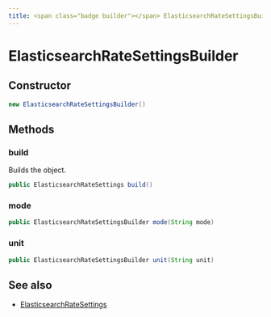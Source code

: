 ```yaml
---
title: <span class="badge builder"></span> ElasticsearchRateSettingsBuilder
---
```

# <span class="badge builder"></span> ElasticsearchRateSettingsBuilder

## Constructor

```java
new ElasticsearchRateSettingsBuilder()
```
## Methods

### <span class="badge object-method"></span> build

Builds the object.

```java
public ElasticsearchRateSettings build()
```

### <span class="badge object-method"></span> mode

```java
public ElasticsearchRateSettingsBuilder mode(String mode)
```

### <span class="badge object-method"></span> unit

```java
public ElasticsearchRateSettingsBuilder unit(String unit)
```

## See also

 * <span class="badge object-type-class"></span> [ElasticsearchRateSettings](./object-ElasticsearchRateSettings.md)
